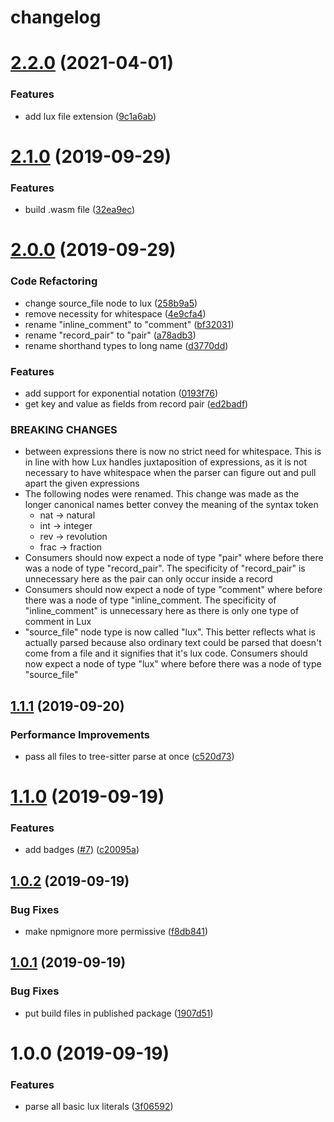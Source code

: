 # changelog

# [2.2.0](https://github.com/fachammer/tree-sitter-lux/compare/v2.1.0...v2.2.0) (2021-04-01)


### Features

* add lux file extension ([9c1a6ab](https://github.com/fachammer/tree-sitter-lux/commit/9c1a6abe7ffccb7d18bc582d9bda873c789bedbb))

# [2.1.0](https://github.com/fachammer/tree-sitter-lux/compare/v2.0.0...v2.1.0) (2019-09-29)


### Features

* build .wasm file ([32ea9ec](https://github.com/fachammer/tree-sitter-lux/commit/32ea9ec))

# [2.0.0](https://github.com/fachammer/tree-sitter-lux/compare/v1.1.1...v2.0.0) (2019-09-29)


### Code Refactoring

* change source_file node to lux ([258b9a5](https://github.com/fachammer/tree-sitter-lux/commit/258b9a5))
* remove necessity for whitespace ([4e9cfa4](https://github.com/fachammer/tree-sitter-lux/commit/4e9cfa4))
* rename "inline_comment" to "comment" ([bf32031](https://github.com/fachammer/tree-sitter-lux/commit/bf32031))
* rename "record_pair" to "pair" ([a78adb3](https://github.com/fachammer/tree-sitter-lux/commit/a78adb3))
* rename shorthand types to long name ([d3770dd](https://github.com/fachammer/tree-sitter-lux/commit/d3770dd))


### Features

* add support for exponential notation ([0193f76](https://github.com/fachammer/tree-sitter-lux/commit/0193f76))
* get key and value as fields from record pair ([ed2badf](https://github.com/fachammer/tree-sitter-lux/commit/ed2badf))


### BREAKING CHANGES

* between expressions there is now no strict need for
whitespace. This is in line with how Lux handles juxtaposition of
expressions, as it is not necessary to have whitespace when the parser
can figure out and pull apart the given expressions
* The following nodes were renamed. This change was made as the longer
canonical names better convey the meaning of the syntax token
  * nat -> natural
  * int -> integer
  * rev -> revolution
  * frac -> fraction
* Consumers should now expect a node of type "pair"
where before there was a node of type "record_pair".
The specificity of "record_pair" is unnecessary here as the pair can only
occur inside a record
* Consumers should now expect a node of type "comment"
where before there was a node of type "inline_comment.
The specificity of "inline_comment" is unnecessary here as there is only one
type of comment in Lux
* "source_file" node type is now called "lux".
This better reflects what is actually parsed because also ordinary
text could be parsed that doesn't come from a file and it signifies
that it's lux code.
Consumers should now expect a node of type "lux" where before
there was a node of type "source_file"

## [1.1.1](https://github.com/fachammer/tree-sitter-lux/compare/v1.1.0...v1.1.1) (2019-09-20)


### Performance Improvements

* pass all files to tree-sitter parse at once ([c520d73](https://github.com/fachammer/tree-sitter-lux/commit/c520d73))

# [1.1.0](https://github.com/fachammer/tree-sitter-lux/compare/v1.0.2...v1.1.0) (2019-09-19)


### Features

* add badges ([#7](https://github.com/fachammer/tree-sitter-lux/issues/7)) ([c20095a](https://github.com/fachammer/tree-sitter-lux/commit/c20095a))

## [1.0.2](https://github.com/fachammer/tree-sitter-lux/compare/v1.0.1...v1.0.2) (2019-09-19)


### Bug Fixes

* make npmignore more permissive ([f8db841](https://github.com/fachammer/tree-sitter-lux/commit/f8db841))

## [1.0.1](https://github.com/fachammer/tree-sitter-lux/compare/v1.0.0...v1.0.1) (2019-09-19)


### Bug Fixes

* put build files in published package ([1907d51](https://github.com/fachammer/tree-sitter-lux/commit/1907d51))

# 1.0.0 (2019-09-19)

### Features

- parse all basic lux literals ([3f06592](https://github.com/fachammer/tree-sitter-lux/commit/3f06592))
